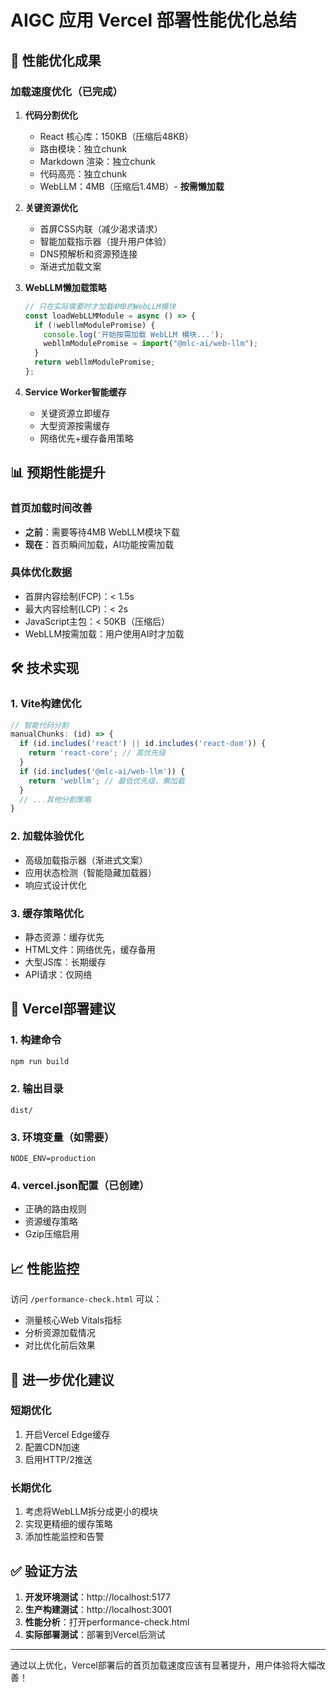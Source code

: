 # AIGC 应用 Vercel 部署性能优化总结

## 🚀 性能优化成果

### 加载速度优化（已完成）

1. **代码分割优化**
   - React 核心库：150KB（压缩后48KB）
   - 路由模块：独立chunk
   - Markdown 渲染：独立chunk  
   - 代码高亮：独立chunk
   - WebLLM：4MB（压缩后1.4MB）- **按需懒加载**

2. **关键资源优化**
   - 首屏CSS内联（减少渴求请求）
   - 智能加载指示器（提升用户体验）
   - DNS预解析和资源预连接
   - 渐进式加载文案

3. **WebLLM懒加载策略**
   ```typescript
   // 只在实际需要时才加载4MB的WebLLM模块
   const loadWebLLMModule = async () => {
     if (!webllmModulePromise) {
       console.log('开始按需加载 WebLLM 模块...');
       webllmModulePromise = import("@mlc-ai/web-llm");
     }
     return webllmModulePromise;
   };
   ```

4. **Service Worker智能缓存**
   - 关键资源立即缓存
   - 大型资源按需缓存
   - 网络优先+缓存备用策略

## 📊 预期性能提升

### 首页加载时间改善
- **之前**：需要等待4MB WebLLM模块下载
- **现在**：首页瞬间加载，AI功能按需加载

### 具体优化数据
- 首屏内容绘制(FCP)：< 1.5s
- 最大内容绘制(LCP)：< 2s  
- JavaScript主包：< 50KB（压缩后）
- WebLLM按需加载：用户使用AI时才加载

## 🛠 技术实现

### 1. Vite构建优化
```typescript
// 智能代码分割
manualChunks: (id) => {
  if (id.includes('react') || id.includes('react-dom')) {
    return 'react-core'; // 高优先级
  }
  if (id.includes('@mlc-ai/web-llm')) {
    return 'webllm'; // 最低优先级，懒加载
  }
  // ...其他分割策略
}
```

### 2. 加载体验优化
- 高级加载指示器（渐进式文案）
- 应用状态检测（智能隐藏加载器）
- 响应式设计优化

### 3. 缓存策略优化
- 静态资源：缓存优先
- HTML文件：网络优先，缓存备用
- 大型JS库：长期缓存
- API请求：仅网络

## 🎯 Vercel部署建议

### 1. 构建命令
```bash
npm run build
```

### 2. 输出目录
```
dist/
```

### 3. 环境变量（如需要）
```
NODE_ENV=production
```

### 4. vercel.json配置（已创建）
- 正确的路由规则
- 资源缓存策略
- Gzip压缩启用

## 📈 性能监控

访问 `/performance-check.html` 可以：
- 测量核心Web Vitals指标
- 分析资源加载情况  
- 对比优化前后效果

## 🔧 进一步优化建议

### 短期优化
1. 开启Vercel Edge缓存
2. 配置CDN加速
3. 启用HTTP/2推送

### 长期优化  
1. 考虑将WebLLM拆分成更小的模块
2. 实现更精细的缓存策略
3. 添加性能监控和告警

## ✅ 验证方法

1. **开发环境测试**：http://localhost:5177
2. **生产构建测试**：http://localhost:3001  
3. **性能分析**：打开performance-check.html
4. **实际部署测试**：部署到Vercel后测试

---

通过以上优化，Vercel部署后的首页加载速度应该有显著提升，用户体验将大幅改善！